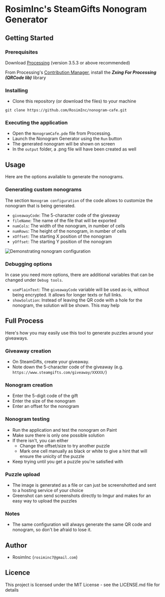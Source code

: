 # RosimInc's SteamGifts Nonogram Generator


## Getting Started


### Prerequisites

Download [Processing](https://processing.org/) (version 3.5.3 or above recommended)

From Processing's [Contribution Manager](https://i.imgur.com/e9L3Bxy.png), install the ***Zxing For Processing (QRCode lib)*** library


### Installing

- Clone this repository (or download the files) to your machine

`git clone https://github.com/RosimInc/nonogram-cafe.git`


### Executing the application

- Open the `NonogramCafe.pde` file from Processing.
- Launch the Nonogram Generator using the `Run` button
- The generated nonogram will be shown on screen
- In the `output` folder, a .png file will have been created as well


## Usage

Here are the options available to generate the nonograms.


### Generating custom nonograms

The section `Nonogram configuration` of the code allows to customize the nonogram that is being generated.

- `giveawayCode`: The 5-character code of the giveaway
- `fileName`: The name of the file that will be exported
- `numCols`: The width of the nonogram, in number of cells
- `numRows`: The height of the nonogram, in number of cells
- `xOffset`: The starting X position of the nonogram
- `yOffset`: The starting Y position of the nonogram

![Demonstrating nonogram configuration](https://i.imgur.com/bQh7IbB.png)

### Debugging options

In case you need more options, there are additional variables that can be changed under `Debug tools`.

- `usePlainText`: The `giveawayCode` variable will be used as-is, without being encrypted. It allows for longer texts or full links.
- `showSolution`: Instead of leaving the QR code with a hole for the nonogram, the solution will be shown. This may help 


## Full Process

Here's how you may easily use this tool to generate puzzles around your giveaways.


### Giveaway creation

- On SteamGifts, create your giveaway.
- Note down the 5-character code of the giveaway (e.g. `https://www.steamgifts.com/giveaway/XXXXX/`)


### Nonogram creation

- Enter the 5-digit code of the gift
- Enter the size of the nonogram
- Enter an offset for the nonogram


### Nonogram testing

- Run the application and test the nonogram on Paint
- Make sure there is only one possible solution
- If there isn't, you can either
    - Change the offset/size to try another puzzle
    - Mark one cell manually as black or white to give a hint that will ensure the unicity of the puzzle
- Keep trying until you get a puzzle you're satisfied with


### Puzzle upload

- The image is generated as a file or can just be screenshotted and sent to a hosting service of your choice
- Greenshot can send screenshots directly to Imgur and makes for an easy way to upload the puzzles
  

### Notes

- The same configuration will always generate the same QR code and nonogram, so don't be afraid to lose it.


## Author

- RosimInc (`rosiminc7@gmail.com`)


## Licence

This project is licensed under the MIT License - see the LICENSE.md file for details
